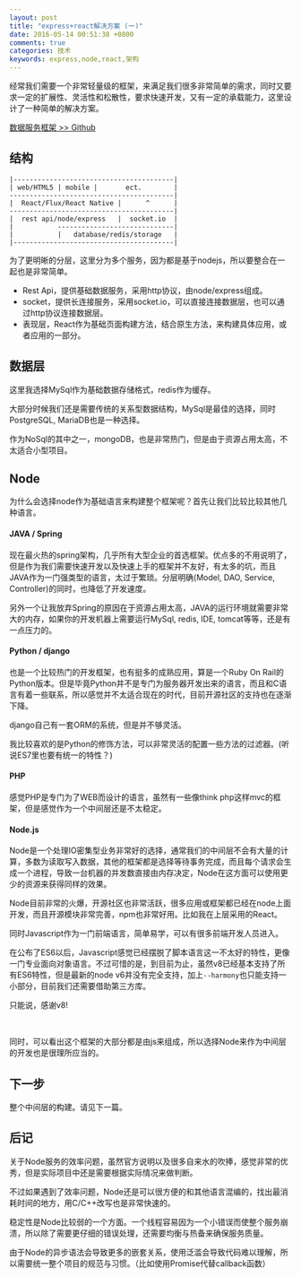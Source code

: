 ```yaml
---
layout: post
title: "express+react解决方案 (一)"
date: 2016-05-14 00:51:38 +0800
comments: true
categories: 技术
keywords: express,node,react,架构
---
```


经常我们需要一个非常轻量级的框架，来满足我们很多非常简单的需求，同时又要求一定的扩展性、灵活性和松散性，要求快速开发，又有一定的承载能力，这里设计了一种简单的解决方案。

<!--more-->

[数据服务框架 >> Github](https://github.com/djs66256/ioseden-node)

## 结构

```
|----------------------------------------|
| web/HTML5 | mobile |       ect.        |
-----------------------------------------|
|  React/Flux/React Native |      ^      |
-----------------------------------------|
|  rest api/node/express   |  socket.io  |
|           -----------------------------|
|           |   database/redis/storage   |
|----------------------------------------|
```

为了更明晰的分层，这里分为多个服务，因为都是基于nodejs，所以要整合在一起也是非常简单。

* Rest Api，提供基础数据服务，采用http协议，由node/express组成。
* socket，提供长连接服务，采用socket.io，可以直接连接数据层，也可以通过http协议连接数据层。
* 表现层，React作为基础页面构建方法，结合原生方法，来构建具体应用，或者应用的一部分。

## 数据层

这里我选择MySql作为基础数据存储格式，redis作为缓存。

大部分时候我们还是需要传统的关系型数据结构，MySql是最佳的选择，同时PostgreSQL, MariaDB也是一种选择。

作为NoSql的其中之一，mongoDB，也是非常热门，但是由于资源占用太高，不太适合小型项目。

## Node

为什么会选择node作为基础语言来构建整个框架呢？首先让我们比较比较其他几种语言。

#### JAVA / Spring

现在最火热的spring架构，几乎所有大型企业的首选框架。优点多的不用说明了，但是作为我们需要快速开发以及快速上手的框架并不友好，有太多的坑，而且JAVA作为一门强类型的语言，太过于繁琐。分层明确(Model, DAO, Service, Controller)的同时，也降低了开发速度。

另外一个让我放弃Spring的原因在于资源占用太高，JAVA的运行环境就需要非常大的内存，如果你的开发机器上需要运行MySql, redis, IDE, tomcat等等，还是有一点压力的。

#### Python / django

也是一个比较热门的开发框架，也有挺多的成熟应用，算是一个Ruby On Rail的Python版本。但是毕竟Python并不是专门为服务器开发出来的语言，而且和C语言有着一些联系，所以感觉并不太适合现在的时代，目前开源社区的支持也在逐渐下降。

django自己有一套ORM的系统，但是并不够灵活。

我比较喜欢的是Python的修饰方法，可以非常灵活的配置一些方法的过滤器。(听说ES7里也要有统一的特性？)

#### PHP

感觉PHP是专门为了WEB而设计的语言，虽然有一些像think php这样mvc的框架，但是感觉作为一个中间层还是不太稳定。

#### Node.js

Node是一个处理IO密集型业务非常好的选择，通常我们的中间层不会有大量的计算，多数为读取写入数据，其他的框架都是选择等待事务完成，而且每个请求会生成一个进程，导致一台机器的并发数直接由内存决定，Node在这方面可以使用更少的资源来获得同样的效果。

Node目前非常的火爆，开源社区也非常活跃，很多应用或框架都已经在node上面开发，而且开源模块非常完善，npm也非常好用。比如我在上层采用的React。

同时Javascript作为一门前端语言，简单易学，可以有很多前端开发人员进入。

在公布了ES6以后，Javascript感觉已经摆脱了脚本语言这一不太好的特性，更像一门专业面向对象语言。不过可惜的是，到目前为止，虽然v8已经基本支持了所有ES6特性，但是最新的node v6并没有完全支持，加上`--harmony`也只能支持一小部分，目前我们还需要借助第三方库。

只能说，感谢v8!

<br>

同时，可以看出这个框架的大部分都是由js来组成，所以选择Node来作为中间层的开发也是很理所应当的。

## 下一步

整个中间层的构建。请见下一篇。

## 后记

关于Node服务的效率问题，虽然官方说明以及很多自来水的吹捧，感觉非常的优秀，但是实际项目中还是需要根据实际情况来做判断。

不过如果遇到了效率问题，Node还是可以很方便的和其他语言混编的，找出最消耗时间的地方，用C/C++改写也是非常快速的。

稳定性是Node比较弱的一个方面。一个线程容易因为一个小错误而使整个服务崩溃，所以除了需要更仔细的错误处理，还需要均衡与热备来确保服务质量。

由于Node的异步语法会导致更多的嵌套关系，使用泛滥会导致代码难以理解，所以需要统一整个项目的规范与习惯。（比如使用Promise代替callback函数）

